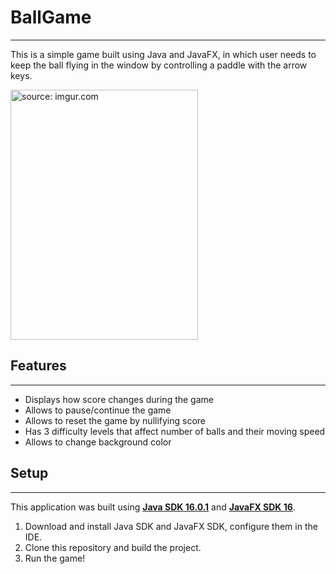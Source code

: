 BallGame
========

---

This is a simple game built using Java and JavaFX, in which user needs to keep the ball flying in the window by 
controlling a paddle with the arrow keys. 

<a href="https://imgur.com/NpTmBYJ"><img src="https://i.imgur.com/NpTmBYJ.png" title="source: imgur.com" width="300" height="400"/></a>

## Features

---
- Displays how score changes during the game
- Allows to pause/continue the game
- Allows to reset the game by nullifying score
- Has 3 difficulty levels that affect number of balls and their moving speed
- Allows to change background color 

## Setup

---

This application was built using [**Java SDK 16.0.1**](https://www.oracle.com/java/technologies/downloads/) and [**JavaFX SDK 16**](https://gluonhq.com/products/javafx/).

1. Download and install Java SDK and JavaFX SDK, configure them in the IDE. 
2. Clone this repository and build the project. 
3. Run the game!
